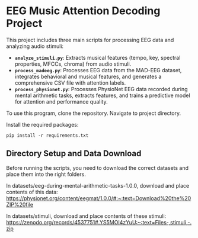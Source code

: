 # EEG Music Attention Decoding Project

This project includes three main scripts for processing EEG data and analyzing audio stimuli:

- **`analyze_stimuli.py`**: Extracts musical features (tempo, key, spectral properties, MFCCs, chroma) from audio stimuli.
- **`process_madeeg.py`**: Processes EEG data from the MAD-EEG dataset, integrates behavioral and musical features, and generates a comprehensive CSV file with attention labels.
- **`process_physionet.py`**: Processes PhysioNet EEG data recorded during mental arithmetic tasks, extracts features, and trains a predictive model for attention and performance quality.

To use this program, clone the repository. Navigate to project directory. 

Install the required packages:

```pip install -r requirements.txt```

## Directory Setup and Data Download

Before running the scripts, you need to download the correct datasets and place them into the right folders. 

In datasets/eeg-during-mental-arithmetic-tasks-1.0.0, download and place contents of this data: https://physionet.org/content/eegmat/1.0.0/#:~:text=Download%20the%20ZIP%20file

In datasets/stimuli, download and place contents of these stimuli: https://zenodo.org/records/4537751#.YS5MOI4zYuU:~:text=Files-,stimuli,-.zip
